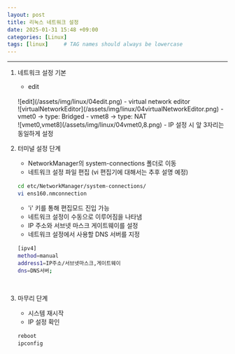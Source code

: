 ```yaml
---
layout: post
title: 리눅스 네트워크 설정
date: 2025-01-31 15:48 +09:00
categories: [Linux]
tags: [linux]     # TAG names should always be lowercase
---
```


---
1. 네트워크 설정 기본
    - edit
    <br>
        ![edit](/assets/img/linux/04edit.png)
    - virtual network editor
    <br>
        ![virtualNetworkEditor](/assets/img/linux/04virtualNetworkEditor.png)
    - vmet0 -> type: Bridged
    - vmet8 -> type: NAT
    <br>
        ![vmet0,vmet8](/assets/img/linux/04vmet0,8.png)
    - IP 설정 시 앞 3자리는 동일하게 설정

    <br>
2. 터미널 설정 단계
    - NetworkManager의 system-connections 폴더로 이동
    - 네트워크 설정 파일 편집 (vi 편집기에 대해서는 추후 설명 예정)
    ```bash
    cd etc/NetworkManager/system-connections/
    vi ens160.nmconnection
    ```
    - 'i' 키를 통해 편집모드 진입 가능
    - 네트워크 설정이 수동으로 이루어짐을 나타냄
    - IP 주소와 서브넷 마스크 게이트웨이를 설정
    - 네트워크 설정에서 사용할 DNS 서버를 지정
    ```bash
    [ipv4]
    method=manual
    address1=IP주소/서브넷마스크,게이트웨이
    dns=DNS서버;
    ```

    <br>
3. 마무리 단계
    - 시스템 재시작
    - IP 설정 확인
    ```bash
    reboot
    ipconfig
    ```
